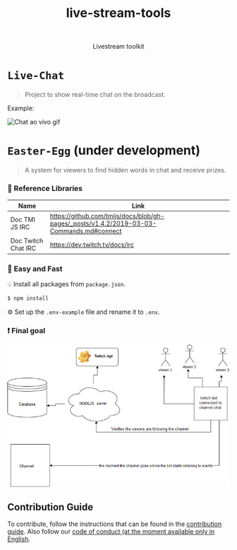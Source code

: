﻿<h1 align="center"> live-stream-tools </h1>
﻿<p align="center"> Livestream toolkit</p>

# `Live-Chat`
> Project to show real-time chat on the broadcast.

Example: 

![Chat ao vivo gif](https://i.imgur.com/B2MW8Ao.gif)

# `Easter-Egg` (under development)
> A system for viewers to find hidden words in chat and receive prizes.

### 📖 Reference Libraries

| Name   | Link          |
| ------------- | ------------- |
|  Doc TMI JS IRC  | https://github.com/tmijs/docs/blob/gh-pages/_posts/v1.4.2/2019-03-03-Commands.md#connect  |
| Doc Twitch Chat IRC | https://dev.twitch.tv/docs/irc |

### 🚀 Easy and Fast
💡 Install all packages from `package.json`.

```bash
$ npm install
```
⚙️ Set up the `.env-example` file and rename it to `.env`.

### ❗ Final goal

![Objetivo](./doc/Diagram.png)

## Contribution Guide
To contribute, follow the instructions that can be found in the [contribution guide](CONTRIBUTING.md). Also follow our [code of conduct (at the moment available only in English](CODE_OF_CONDUCT.md).
